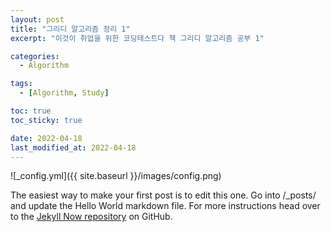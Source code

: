 ```yaml
---
layout: post
title: "그리디 알고리즘 정리 1"
excerpt: "이것이 취업을 위한 코딩테스트다 책 그리디 알고리즘 공부 1"

categories:
  - Algorithm

tags:
  - [Algorithm, Study]

toc: true
toc_sticky: true

date: 2022-04-18
last_modified_at: 2022-04-18
---
```




![_config.yml]({{ site.baseurl }}/images/config.png)

The easiest way to make your first post is to edit this one. Go into /_posts/ and update the Hello World markdown file. For more instructions head over to the [Jekyll Now repository](https://github.com/barryclark/jekyll-now) on GitHub.
